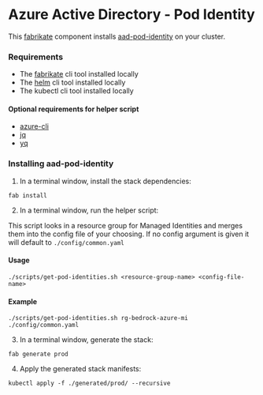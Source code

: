 # Azure Active Directory - Pod Identity

This [fabrikate](https://github.com/microsoft/fabrikate) component installs [aad-pod-identity](https://github.com/Azure/aad-pod-identity) on your cluster.

### Requirements

- The [fabrikate](http://github.com/microsoft/fabrikate/releases) cli tool installed locally
- The [helm](https://github.com/helm/helm/releases) cli tool installed locally
- The kubectl cli tool installed locally

#### Optional requirements for helper script

- [azure-cli](https://docs.microsoft.com/en-us/cli/azure/install-azure-cli)
- [jq](https://stedolan.github.io/jq/)
- [yq](https://github.com/mikefarah/yq#install)

### Installing aad-pod-identity

1. In a terminal window, install the stack dependencies:

```
fab install
```

2. In a terminal window, run the helper script:

This script looks in a resource group for Managed Identities and merges them into the config file of your choosing. If no config argument is given it will default to `./config/common.yaml`

#### Usage
```
./scripts/get-pod-identities.sh <resource-group-name> <config-file-name>
```

#### Example
```
./scripts/get-pod-identities.sh rg-bedrock-azure-mi ./config/common.yaml
```

3. In a terminal window, generate the stack:

```
fab generate prod
```

4. Apply the generated stack manifests:

```
kubectl apply -f ./generated/prod/ --recursive
```
